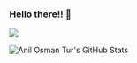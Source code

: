 ### Hello there!! 👋

<!--
**AnilOsmanTur/AnilOsmanTur** is a ✨ _special_ ✨ repository because its `README.md` (this file) appears on your GitHub profile.

Here are some ideas to get you started:

- 🔭 I’m currently working on ...
- 🌱 I’m currently learning ...
- 👯 I’m looking to collaborate on ...
- 🤔 I’m looking for help with ...
- 💬 Ask me about ...
- 📫 How to reach me: ...
- 😄 Pronouns: ...
- ⚡ Fun fact: ...
-->

![](https://komarev.com/ghpvc/?username=AnilOsmanTur&style=plastic&color=blue)

![Anil Osman Tur's GitHub Stats](https://github-readme-stats.vercel.app/api?username=AnilOsmanTur&show_icons=true&count_private=true)

<!--

[![Sourcerer](https://sourcerer.io/icons/logo-sharing.svg)](https://sourcerer.io/anilosmantur)

-->
